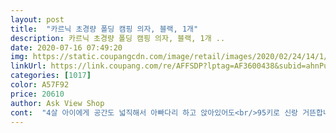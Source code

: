 ```yaml
---
layout: post 
title:  "카르닉 초경량 폴딩 캠핑 의자, 블랙, 1개" 
description: 카르닉 초경량 폴딩 캠핑 의자, 블랙, 1개 ..
date: 2020-07-16 07:49:20 
img: https://static.coupangcdn.com/image/retail/images/2020/02/24/14/1/e4419ea0-2701-4b5e-9273-2b0acbfc2d26.jpg 
linkUrl: https://link.coupang.com/re/AFFSDP?lptag=AF3600438&subid=ahnPublicAsk&pageKey=1288775095&itemId=2299349188&vendorItemId=70296299698&traceid=V0-113-56e2e7ad705f0578 
categories: [1017] 
color: A57F92 
price: 20610 
author: Ask View Shop 
cont:  "4살 아이에게 공간도 넓직해서 아빠다리 하고 앉아있어도<br/>95키로 신랑 거뜬합니다ㅋㅋ<br/>⭐️가벼워요 우선 들고 움직이기 부담스럽지 않은<br/>⭐️원터치로 펴서 사용하는거라 여름철 조립하는 시간을 절약할수 있어요<br/>⭐️의자가 넓이가 넓고 옆부분까지 천이 감싸져 있어<br/>경량이라서 맘에들어요<br/>고민 되더라구요<br/>공간이 남아요<br/>구매중입니다 ㅋㅋ<br/>구매했어요 ㅋㅋ<br/>그걸 사주려고 장바구니에 다았는데<br/>그래서 어른용이지만 4살아가가 쓰기 괜찮지 않을까해서<br/>길면 더 편하긴 하겠지요?ㅋㅋㅋㅋ<br/>너무 마음에 들어서<br/>등받이 낮지만 불편함없어요<br/>생각해보니 .<br/>.<br/>너무 딱 맞는 사이즈에<br/>아쉬운점이라면 아무래도 폴딩했을때 부피가 크다는<br/>아이에게 좀 더 안전하게 앉을수 있을서 같아요<br/>아주좋아요!<br/>요번에 어른용 릴렉스체어구매하고 아이도 의자가<br/>정도 입니다 ㅋㅋ<br/>직각의자라서 과연 편하게 앉을수 있는 의자일까<br/>처음에2개사고<br/>추가구매합니다<br/>캠핑 도전을 위해 열심히 가성비 좋은 제품 찾아서<br/>캠핑가서 쓸려고 쌌는데 아이들이 너무 편하다고 계속 앉아있네요^^ 생각보다 너무 튼튼한거 같아요 애들아빠도 앉아보고 편하고 튼튼하다고ㅎㅎ 처음 생각은 두개만  쌀려고 했는데 가족인원수대로 네개 싸길 잘한거 같아요<br/>키즈용으로 아주 저려미 귀여운 캐릭터의자들이 있더라구요<br/>편안하구요<br/>필요할거같아거 키즈용 찾다가 우연히 요제품을 보게되었어요<br/>" 
---
```

